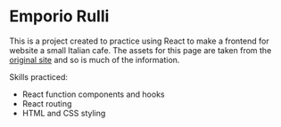 # Emporio Rulli

This is a project created to practice using React to make a frontend for website a small Italian cafe.
The assets for this page are taken from the [original site](https://www.rulli.com) and so is much of the information.

Skills practiced:
- React function components and hooks
- React routing
- HTML and CSS styling
